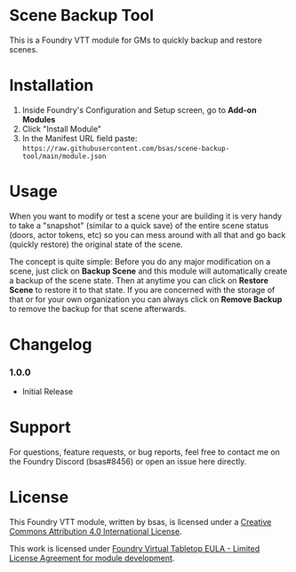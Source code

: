 # Scene Backup Tool
This is a Foundry VTT module for GMs to quickly backup and restore scenes.


# Installation
1. Inside Foundry's Configuration and Setup screen, go to **Add-on Modules**
2. Click "Install Module"
3. In the Manifest URL field paste: `https://raw.githubusercontent.com/bsas/scene-backup-tool/main/module.json`


# Usage

When you want to modify or test a scene your are building it is very handy to take a "snapshot" (similar to a quick save) of the entire scene status (doors, actor tokens, etc) so you can mess around with all that and go back (quickly restore) the original state of the scene.

The concept is quite simple: Before you do any major modification on a scene, just click on **Backup Scene** and this module will automatically create a backup of the scene state. Then at anytime you can click on **Restore Scene** to restore it to that state. If you are concerned with the storage of that or for your own organization you can always click on **Remove Backup** to remove the backup for that scene afterwards.

# Changelog
### 1.0.0
- Initial Release

# Support
For questions, feature requests, or bug reports, feel free to contact me on the Foundry Discord (bsas#8456) or open an issue here directly.

# License
This Foundry VTT module, written by bsas, is licensed under a [Creative Commons Attribution 4.0 International License](https://creativecommons.org/licenses/by/4.0/).

This work is licensed under [Foundry Virtual Tabletop EULA - Limited License Agreement for module development](https://foundryvtt.com/article/license/).